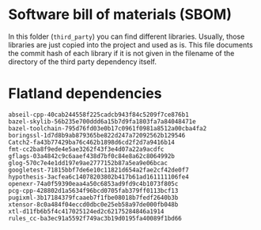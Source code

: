 # Software bill of materials (SBOM)

In this folder (`third_party`) you can find different libraries.
Usually, those libraries are just copied into the project and used as is.
This file documents the commit hash of each library if it is not given in the filename of the directory of the third party dependency itself.


# Flatland dependencies

```text
abseil-cpp-40cab244558f225cadcb943f84c5209f7ce876b1
bazel-skylib-56b235e700ddd6a15b7d9fa1803fa7a84048471e
bazel-toolchain-795d76fd03e0b17c0961f0981a8512a00cba4fa2
boringssl-1d7d8b9ab879365be822d247a72092562b129546
Catch2-fa43b77429ba76c462b1898d6cd2f2d7a9416b14
fmt-cc2ba8f9ede4e5ae3262f43f3e4d07a22a9acdfc
gflags-03a4842c9c6aaef438d7bf0c84e8a62c8064992b
glog-570c7e4e1dd197e9ae2777152b87a5ea9e06bcac
googletest-71815bbf7de6e10c11821d654a2fae2cf42de0f7
hypothesis-3acfea6c14078203802b417b61ad161111106fe4
openexr-74a0f59390eaa4a50c6853ad9fd9c4b1073f805c
pcg-cpp-428802d1a5634f96bcd0705fab379ff0113bcf13
pugixml-3b17184379fcaaeb7f1fbe08018b7fedf2640b3b
xtensor-8c0a484f04eccd0dbc0e25eb58a97de000fb048b
xtl-d11fb6b5f4c417025124ed2c62175284846a1914
rules_cc-ba3ec91a5592f749ac3b19d0195fa40089f1bd66
```

